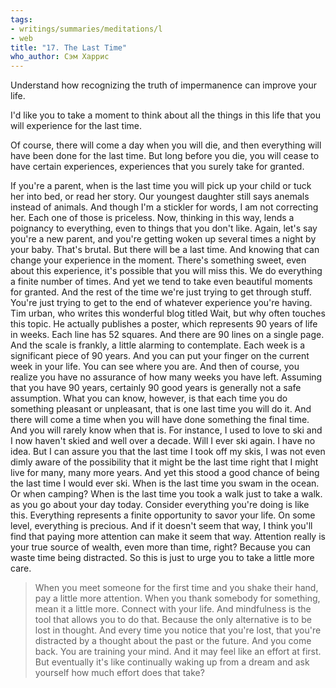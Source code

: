 ```yaml
---
tags:
- writings/summaries/meditations/l
- web
title: "17. The Last Time"
who_author: Сэм Харрис
---
```


Understand how recognizing the truth of impermanence can improve your life.

I'd like you to take a moment to think about all the things in this life that you will experience for the last time. 

Of course, there will come a day when you will die, and then everything will have been done for the last time. But long before you die, you will cease to have certain experiences, experiences that you surely take for granted.

If you're a parent, when is the last time you will pick up your child or tuck her into bed, or read her story. Our youngest daughter still says anemals instead of animals. And though I'm a stickler for words, I am not correcting her. Each one of those is priceless. Now, thinking in this way, lends a poignancy to everything, even to things that you don't like. Again, let's say you're a new parent, and you're getting woken up several times a night by your baby. That's brutal. But there will be a last time. And knowing that can change your experience in the moment. There's something sweet, even about this experience, it's possible that you will miss this. We do everything a finite number of times. And yet we tend to take even beautiful moments for granted. And the rest of the time we're just trying to get through stuff. You're just trying to get to the end of whatever experience you're having. Tim urban, who writes this wonderful blog titled Wait, but why often touches this topic. He actually publishes a poster, which represents 90 years of life in weeks. Each line has 52 squares. And there are 90 lines on a single page. And the scale is frankly, a little alarming to contemplate. Each week is a significant piece of 90 years. And you can put your finger on the current week in your life. You can see where you are. And then of course, you realize you have no assurance of how many weeks you have left. Assuming that you have 90 years, certainly 90 good years is generally not a safe assumption. What you can know, however, is that each time you do something pleasant or unpleasant, that is one last time you will do it. And there will come a time when you will have done something the final time. And you will rarely know when that is. For instance, I used to love to ski and I now haven't skied and well over a decade. Will I ever ski again. I have no idea. But I can assure you that the last time I took off my skis, I was not even dimly aware of the possibility that it might be the last time right that I might live for many, many more years. And yet this stood a good chance of being the last time I would ever ski. When is the last time you swam in the ocean. Or when camping? When is the last time you took a walk just to take a walk. as you go about your day today. Consider everything you're doing is like this. Everything represents a finite opportunity to savor your life. On some level, everything is precious. And if it doesn't seem that way, I think you'll find that paying more attention can make it seem that way. Attention really is your true source of wealth, even more than time, right? Because you can waste time being distracted. So this is just to urge you to take a little more care. 

> When you meet someone for the first time and you shake their hand, pay a little more attention. When you thank somebody for something, mean it a little more. Connect with your life. And mindfulness is the tool that allows you to do that. Because the only alternative is to be lost in thought. And every time you notice that you're lost, that you're distracted by a thought about the past or the future. And you come back. You are training your mind. And it may feel like an effort at first. But eventually it's like continually waking up from a dream and ask yourself how much effort does that take?
>